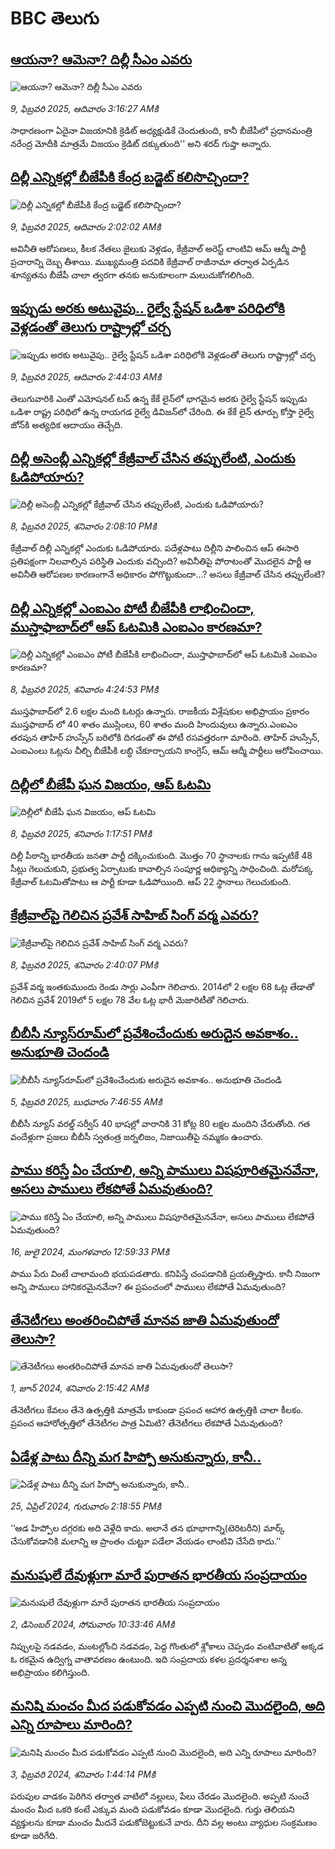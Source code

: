 # BBC తెలుగు## [ఆయనా? ఆమెనా? దిల్లీ సీఎం ఎవరు](https://www.bbc.com/telugu/articles/cd64ezy8qe9o?at_campaign=githubrss)![ఆయనా? ఆమెనా? దిల్లీ సీఎం ఎవరు](https://ichef.bbci.co.uk/ace/standard/240/cpsprodpb/20f9/live/a96cc5f0-e68d-11ef-a819-277e390a7a08.jpg)_9, ఫిబ్రవరి 2025, ఆదివారం 3:16:27 AMకి_సాధారణంగా ఏదైనా విజయానికి క్రెడిట్ అధ్యక్షుడికే చెందుతుంది, కానీ బీజేపీలో ప్రధానమంత్రి నరేంద్ర మోదీకి మాత్రమే విజయం క్రెడిట్ దక్కుతుంది'' అని శరద్ గుప్తా అన్నారు.## [దిల్లీ ఎన్నికల్లో బీజేపీకి కేంద్ర బడ్జెట్ కలిసొచ్చిందా?](https://www.bbc.com/telugu/articles/c9qj2wgnq3wo?at_campaign=githubrss)![దిల్లీ ఎన్నికల్లో బీజేపీకి కేంద్ర బడ్జెట్ కలిసొచ్చిందా?](https://ichef.bbci.co.uk/ace/standard/240/cpsprodpb/e920/live/b1521950-e629-11ef-a00c-b940b4c70dcc.jpg)_9, ఫిబ్రవరి 2025, ఆదివారం 2:02:02 AMకి_అవినీతి ఆరోపణలు, కీలక నేతలు జైలుకు వెళ్లడం, కేజ్రీవాల్ అరెస్ట్ లాంటివి ఆమ్ ఆద్మీ పార్టీ ప్రచారాన్ని దెబ్బ తీశాయి. ముఖ్యమంత్రి పదవికి కేజ్రీవాల్ రాజీనామా తర్వాత ఏర్పడిన శూన్యతను బీజేపీ చాలా త్వరగా తనకు అనుకూలంగా మలుచుకోగలిగింది.## [ఇప్పుడు అరకు అటువైపు.. రైల్వే స్టేషన్ ఒడిశా పరిధిలోకి వెళ్లడంతో తెలుగు రాష్ట్రాల్లో చర్చ](https://www.bbc.com/telugu/articles/c62e14xzx3no?at_campaign=githubrss)![ఇప్పుడు అరకు అటువైపు.. రైల్వే స్టేషన్ ఒడిశా పరిధిలోకి వెళ్లడంతో తెలుగు రాష్ట్రాల్లో చర్చ](https://ichef.bbci.co.uk/ace/standard/240/cpsprodpb/069e/live/c5b83fc0-e5e6-11ef-bd1b-d536627785f2.jpg)_9, ఫిబ్రవరి 2025, ఆదివారం 2:44:03 AMకి_తెలుగువారికి ఎంతో ఎమోషనల్ టచ్ ఉన్న కేకే లైన్‌లో భాగమైన అరకు రైల్వే స్టేషన్ ఇప్పుడు ఒడిశా రాష్ట్ర పరిధిలో ఉన్న రాయగడ రైల్వే డివిజన్‌లో చేరింది. ఈ కేకే లైన్ తూర్పు కోస్తా రైల్వే జోన్‌కి అత్యధిక ఆదాయం తెచ్చేది.## [దిల్లీ అసెంబ్లీ ఎన్నికల్లో కేజ్రీవాల్ చేసిన తప్పులేంటి, ఎందుకు ఓడిపోయారు? ](https://www.bbc.com/telugu/articles/cg5y3d3e08go?at_campaign=githubrss)![దిల్లీ అసెంబ్లీ ఎన్నికల్లో కేజ్రీవాల్ చేసిన తప్పులేంటి, ఎందుకు ఓడిపోయారు? ](https://ichef.bbci.co.uk/ace/standard/240/cpsprodpb/4d6b/live/59b5e4a0-e611-11ef-a819-277e390a7a08.jpg)_8, ఫిబ్రవరి 2025, శనివారం 2:08:10 PMకి_కేజ్రీవాల్ దిల్లీ ఎన్నికల్లో ఎందుకు ఓడిపోయారు. పదేళ్లపాటు దిల్లీని పాలించిన ఆప్ ఈసారి ప్రతిపక్షంగా నిలవాల్సిన పరిస్థితి ఎందుకు వచ్చింది? అవినీతిపై పోరాటంతో మొదలైన పార్టీ ఆ అవినీతి ఆరోపణల కారణంగానే అధికారం పోగొట్టుకుందా...? అసలు కేజ్రీవాల్ చేసిన తప్పులేంటి?## [దిల్లీ ఎన్నికల్లో ఎంఐఎం పోటీ బీజేపీకి లాభించిందా, ముస్తాఫాబాద్‌లో ఆప్ ఓటమికి ఎంఐఎం కారణమా? ](https://www.bbc.com/telugu/articles/c62718x4epdo?at_campaign=githubrss)![దిల్లీ ఎన్నికల్లో ఎంఐఎం పోటీ బీజేపీకి లాభించిందా, ముస్తాఫాబాద్‌లో ఆప్ ఓటమికి ఎంఐఎం కారణమా? ](https://ichef.bbci.co.uk/ace/standard/240/cpsprodpb/4549/live/571c43a0-e635-11ef-a319-fb4e7360c4ec.jpg)_8, ఫిబ్రవరి 2025, శనివారం 4:24:53 PMకి_ముస్తఫాబాద్‌లో  2.6 లక్షల మంది ఓటర్లు ఉన్నారు. రాజకీయ విశ్లేషకుల అభిప్రాయం ప్రకారం ముస్తఫాబాద్ లో 40 శాతం ముస్లింలు, 60 శాతం మంది హిందువులు ఉన్నారు.ఎంఐఎం తరపున  తాహిర్ హుస్సేన్ బరిలోకి దిగడంతో  ఈ పోటీ రసవత్తరంగా మారింది. తాహిర్ హుస్సేన్, ఎంఐఎంలు ఓట్లను చీల్చి బీజేపీకి లబ్ధి చేకూర్చాయని కాంగ్రెస్, ఆమ్ ఆద్మీ పార్టీలు ఆరోపించాయి.## [దిల్లీలో బీజేపీ ఘన విజయం, ఆప్ ఓటమి](https://www.bbc.com/telugu/articles/cgly30kr727o?at_campaign=githubrss)![దిల్లీలో బీజేపీ ఘన విజయం, ఆప్ ఓటమి](https://ichef.bbci.co.uk/ace/standard/240/cpsprodpb/cac9/live/7b51fe80-e609-11ef-af01-096ba6900a39.jpg)_8, ఫిబ్రవరి 2025, శనివారం 1:17:51 PMకి_దిల్లీ పీఠాన్ని భారతీయ జనతా పార్టీ దక్కించుకుంది. మొత్తం 70 స్థానాలకు గాను ఇప్పటికే 48 సీట్లు గెలుచుకుని, ప్రభుత్వ ఏర్పాటుకు కావాల్సిన సంపూర్ణ ఆధిక్యాన్ని సాధించింది. మరోపక్క కేజ్రీవాల్ ఓటమితోపాటు ఆ పార్టీ కూడా ఓడిపోయింది. ఆప్  22 స్థానాలు గెలుచుకుంది.## [కేజ్రీవాల్‌పై గెలిచిన ప్రవేశ్ సాహిబ్ సింగ్ వర్మ ఎవరు?](https://www.bbc.com/telugu/articles/cjw4gln19jxo?at_campaign=githubrss)![కేజ్రీవాల్‌పై గెలిచిన ప్రవేశ్ సాహిబ్ సింగ్ వర్మ ఎవరు?](https://ichef.bbci.co.uk/ace/standard/240/cpsprodpb/7ce3/live/489f9900-e5f2-11ef-b038-a9c3e1a2b5e5.jpg)_8, ఫిబ్రవరి 2025, శనివారం 2:40:07 PMకి_ప్రవేశ్ వర్మ ఇంతకుముందు రెండు సార్లు ఎంపీగా గెలిచారు. 2014లో 2 లక్షల 68 ఓట్ల తేడాతో గెలిచిన ప్రవేశ్ 2019లో 5 లక్షల 78 వేల ఓట్ల భారీ మెజారిటీతో గెలిచారు.## [బీబీసీ న్యూస్‌రూమ్‌‌లో ప్రవేశించేందుకు అరుదైన అవకాశం.. అనుభూతి చెందండి](https://www.bbc.com/telugu/articles/cn4x9r7ndzwo?at_campaign=githubrss)![బీబీసీ న్యూస్‌రూమ్‌‌లో ప్రవేశించేందుకు అరుదైన అవకాశం.. అనుభూతి చెందండి](https://ichef.bbci.co.uk/ace/standard/240/cpsprodpb/8c29/live/a39c2f00-d23b-11ef-94cb-5f844ceb9e30.png)_5, ఫిబ్రవరి 2025, బుధవారం 7:46:55 AMకి_బీబీసీ న్యూస్ వరల్డ్ సర్వీస్ 40 భాషల్లో వారానికి 31 కోట్ల 80 లక్షల మందిని చేరుతోంది. 
గత వందేళ్లుగా ప్రజలు బీబీసీ స్వతంత్ర జర్నలిజం, నిజాయితీపై నమ్మకం ఉంచారు.## [పాము కరిస్తే ఏం చేయాలి, అన్ని పాములు విషపూరితమైనవేనా, అసలు పాములు లేకపోతే ఏమవుతుంది?](https://www.bbc.com/telugu/articles/cy68v5px787o?at_campaign=githubrss)![పాము కరిస్తే ఏం చేయాలి, అన్ని పాములు విషపూరితమైనవేనా, అసలు పాములు లేకపోతే ఏమవుతుంది?](https://ichef.bbci.co.uk/ace/standard/240/cpsprodpb/2b4a/live/9ebd6700-4367-11ef-99bd-e3de731921ae.jpg)_16, జులై 2024, మంగళవారం 12:59:33 PMకి_పాము పేరు వింటే చాలామంది భయపడతారు. కనిపిస్తే చంపడానికి ప్రయత్నిస్తారు. కానీ నిజంగా అన్ని పాములు హానికరమైనవేనా? ఈ ప్రపంచంలో పాములు లేకపోతే ఏమవుతుంది?## [తేనెటీగలు అంతరించిపోతే మానవ జాతి ఏమవుతుందో తెలుసా?](https://www.bbc.com/telugu/articles/clee3p3lzvxo?at_campaign=githubrss)![తేనెటీగలు అంతరించిపోతే మానవ జాతి ఏమవుతుందో తెలుసా?](https://ichef.bbci.co.uk/ace/standard/240/cpsprodpb/c493/live/e4dfab00-1f6b-11ef-80aa-699d54c46324.jpg)_1, జూన్ 2024, శనివారం 2:15:42 AMకి_తేనెటీగలు కేవలం తేనె ఉత్పత్తికి మాత్రమే కాకుండా ప్రపంచ ఆహార ఉత్పత్తికి చాలా కీలకం. ప్రపంచ ఆహారోత్పత్తిలో తేనెటీగల పాత్ర ఏమిటి? తేనెటీగలు లేకపోతే ఏమవుతుంది?## [ఏడేళ్ల పాటు దీన్ని మగ హిప్పో అనుకున్నారు, కానీ..](https://www.bbc.com/telugu/articles/c4n160yk0ylo?at_campaign=githubrss)![ఏడేళ్ల పాటు దీన్ని మగ హిప్పో అనుకున్నారు, కానీ..](https://ichef.bbci.co.uk/ace/standard/240/cpsprodpb/e37f/live/c97dde00-02ff-11ef-82e8-cd354766a224.jpg)_25, ఏప్రిల్ 2024, గురువారం 2:18:55 PMకి_‘‘ఆడ హిప్పోల దగ్గరకు అది వెళ్లేది కాదు. అలానే తన భూభాగాన్ని(టెరిటరీని) మార్క్ చేసుకోవడానికి మలాన్ని ఆ ప్రాంతం చుట్టూ పడేలా వేయడం లాంటివి చేసేది కాదు.’’## [మనుషులే దేవుళ్లుగా మారే పురాతన భారతీయ సంప్రదాయం](https://www.bbc.com/telugu/articles/cvg73x7p22do?at_campaign=githubrss)![మనుషులే దేవుళ్లుగా మారే పురాతన భారతీయ సంప్రదాయం](https://ichef.bbci.co.uk/ace/standard/240/cpsprodpb/66bf/live/97bb71e0-afff-11ef-bdf5-b7cb2fa86e10.jpg)_2, డిసెంబర్ 2024, సోమవారం 10:33:46 AMకి_నిప్పులపై నడవడం, మంటల్లోంచి నడవడం, పెద్ద గొంతులో శ్లోకాలు చెప్పడం వంటివాటితో అక్కడ ఓ రకమైన ఉద్విగ్న వాతావరణం ఉంటుంది. ఇది సంప్రదాయ కళల ప్రదర్శనశాల అన్న అభిప్రాయం కలిగిస్తుంది.## [మనిషి మంచం మీద పడుకోవడం ఎప్పటి నుంచి మొదలైంది, అది ఎన్ని రూపాలు మారింది?](https://www.bbc.com/telugu/articles/cjk6edmdyrro?at_campaign=githubrss)![మనిషి మంచం మీద పడుకోవడం ఎప్పటి నుంచి మొదలైంది, అది ఎన్ని రూపాలు మారింది?](https://ichef.bbci.co.uk/ace/standard/240/cpsprodpb/5b17/live/29ab2f70-bea5-11ee-896d-39d9bd3cadbb.png)_3, ఫిబ్రవరి 2024, శనివారం 1:44:14 PMకి_పరుపుల వాడకం పెరిగిన తర్వాత వాటిలో నల్లులు, పేలు చేరడం మొదలైంది. అప్పటి నుంచే మంచం మీద ఒకరి కంటే ఎక్కువ మంది పడుకోవడం కూడా మొదలైంది. 
గుర్తు తెలియని వ్యక్తులను కూడా మంచం మీదనే పడుకోబెట్టుకునే వారు. దీని వల్ల అంటు వ్యాధుల సంక్రమణం కూడా జరిగేది.